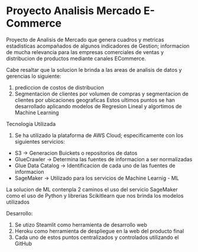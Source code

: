 # Proyecto Analisis Mercado E-Commerce
Proyecto de Analisis de Mercado que genera cuadros y metricas estadisticas acompañados de algunos indicadores de Gestion; 
informacion de mucha relevancia para las empresas comerciales de ventas y distribucion de productos mediante canales ECommerce.

Cabe resaltar que la solucion le brinda a las areas de analisis de datos y gerencias lo siguiente: 
1. prediccion de costos de distribucion
2. Segmentacion de clientes por volumen de compras y segmentacion de clientes por ubicaciones geograficas
Estos ultimos puntos se han desarrollado aplicando modelos de Regresion Lineal y algortimos de Machine Learning

Tecnologia Utilizada
1. Se ha utilizado la plataforma de AWS Cloud; especificamente con los siguientes servicios:
* S3          -> Generacion Buickets o repositorios de datos
* GlueCrawler -> Determina las fuentes de informacion a ser normalizadas
* Glue Data Catalog -> Identificacion de cada uno de las fuentes de informacion
* SageMaker   -> Utilizado para los servicios de Machine Learnig - ML

La solucion de ML contenpla 2 caminos el uso del servicio SageMaker como el uso de Python y librerias Scikitlearn que nos brinda los modelos utilizados

Desarrollo:
1. Se utizo Steamlit como herramienta de desarrollo web
2. Heroku como herramienta de despliegue en la web del producto final
3. Cada uno de estos puntos centralizados y controlados utilizando el GitHub


